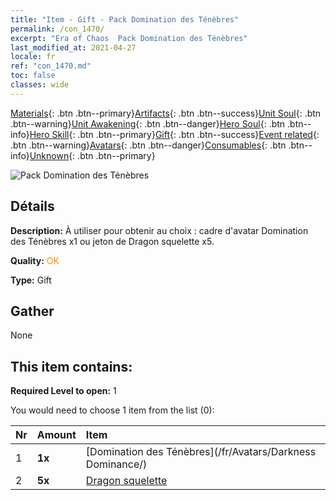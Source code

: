 ```yaml
---
title: "Item - Gift - Pack Domination des Ténèbres"
permalink: /con_1470/
excerpt: "Era of Chaos  Pack Domination des Ténèbres"
last_modified_at: 2021-04-27
locale: fr
ref: "con_1470.md"
toc: false
classes: wide
---
```

 [Materials](/ItemsFR/){: .btn .btn--primary}[Artifacts](/ItemsFR/Artifacts/){: .btn .btn--success}[Unit Soul](/ItemsFR/UnitSoul/){: .btn .btn--warning}[Unit Awakening](/ItemsFR/UnitAwakening/){: .btn .btn--danger}[Hero Soul](/ItemsFR/HeroSoul/){: .btn .btn--info}[Hero Skill](/ItemsFR/HeroSkill/){: .btn .btn--primary}[Gift](/ItemsFR/Gift/){: .btn .btn--success}[Event related](/ItemsFR/Events/){: .btn .btn--warning}[Avatars](/ItemsFR/Avatars/){: .btn .btn--danger}[Consumables](/ItemsFR/Consumables/){: .btn .btn--info}[Unknown](/ItemsFR/Unknown/){: .btn .btn--primary}

 ![Pack Domination des Ténèbres](/images/t/i_907084.png)

## Détails
 **Description:** À utiliser pour obtenir au choix : cadre d'avatar Domination des Ténèbres x1 ou jeton de Dragon squelette x5.

 **Quality:** <span style="color: #FF8C00">OK</span>

 **Type:** Gift

## Gather

  None

## This item contains:

 **Required Level to open:** 1

 You would need to choose 1 item from the list (0):

  | Nr | Amount |     Item    |
  |:---|:-------|:------------|
  | 1 |  **1x** | [Domination des Ténèbres](/fr/Avatars/Darkness Dominance/) |  | 
  | 2 |  **5x** | [Dragon squelette](/ItemsFR/unt_214/) |  | 

